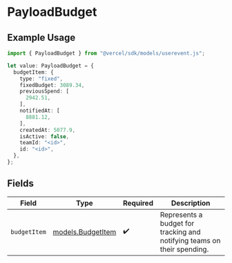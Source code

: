 # PayloadBudget

## Example Usage

```typescript
import { PayloadBudget } from "@vercel/sdk/models/userevent.js";

let value: PayloadBudget = {
  budgetItem: {
    type: "fixed",
    fixedBudget: 3089.34,
    previousSpend: [
      2942.51,
    ],
    notifiedAt: [
      8881.12,
    ],
    createdAt: 5077.9,
    isActive: false,
    teamId: "<id>",
    id: "<id>",
  },
};
```

## Fields

| Field                                                                   | Type                                                                    | Required                                                                | Description                                                             |
| ----------------------------------------------------------------------- | ----------------------------------------------------------------------- | ----------------------------------------------------------------------- | ----------------------------------------------------------------------- |
| `budgetItem`                                                            | [models.BudgetItem](../models/budgetitem.md)                            | :heavy_check_mark:                                                      | Represents a budget for tracking and notifying teams on their spending. |